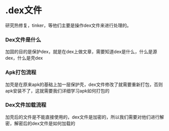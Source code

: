 # .dex文件
研究热修复，tinker，等他们主要是操作dex文件来进行处理的。
### Dex文件是什么
加固的目的是保护dex，就是在dex上做文章，需要知道dex是什么，什么是源dex，什么是壳dex
### Apk打包流程
加壳是在原来apk的基础上加一层保护壳，dex文件修改了就需要重新打包，否则apk安装不了，这就需要我们详细学习apk如何打包的
### Dex文件加载流程
加壳后的文件是不能直接使用的，dex文件是加密的，所以我们需要对他们进行解密，解密后的dex文件是如何加载的
